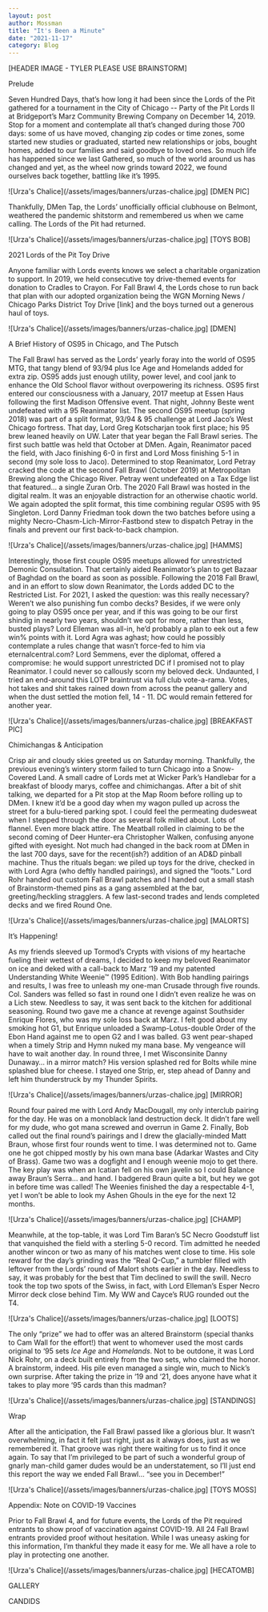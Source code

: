 ```yaml
---
layout: post
author: Mossman
title: "It's Been a Minute"
date: "2021-11-17"
category: Blog
---
```


[HEADER IMAGE - TYLER PLEASE USE BRAINSTORM]

Prelude

Seven Hundred Days, that’s how long it had been since the Lords of the Pit gathered for a tournament in the City of Chicago -- Party of the Pit Lords II at Bridgeport’s Marz Community Brewing Company on December 14, 2019. Stop for a moment and contemplate all that’s changed during those 700 days: some of us have moved, changing zip codes or time zones, some started new studies or graduated, started new relationships or jobs, bought homes, added to our families and said goodbye to loved ones. So much life has happened since we last Gathered, so much of the world around us has changed and yet, as the wheel now grinds toward 2022, we found ourselves back together, battling like it’s 1995.

![Urza's Chalice](/assets/images/banners/urzas-chalice.jpg]
[DMEN PIC]

Thankfully, DMen Tap, the Lords’ unofficially official clubhouse on Belmont, weathered the pandemic shitstorm and remembered us when we came calling. The Lords of the Pit had returned.

![Urza's Chalice](/assets/images/banners/urzas-chalice.jpg]
[TOYS BOB]

2021 Lords of the Pit Toy Drive

Anyone familiar with Lords events knows we select a charitable organization to support. In 2019, we held consecutive toy drive-themed events for donation to Cradles to Crayon. For Fall Brawl 4, the Lords chose to run back that plan with our adopted organization being the WGN Morning News / Chicago Parks District Toy Drive [link] and the boys turned out a generous haul of toys.

![Urza's Chalice](/assets/images/banners/urzas-chalice.jpg]
[DMEN]

A Brief History of OS95 in Chicago, and The Putsch

The Fall Brawl has served as the Lords’ yearly foray into the world of OS95 MTG, that tangy blend of 93/94 plus Ice Age and Homelands added for extra zip. OS95 adds just enough utility, power level, and cool jank to enhance the Old School flavor without overpowering its richness. OS95 first entered our consciousness with a January, 2017 meetup at Essen Haus following the first Madison Offensive event. That night, Johnny Beste went undefeated with a 95 Reanimator list. The second OS95 meetup (spring 2018) was part of a split format, 93/94 & 95 challenge at Lord Jaco’s West Chicago fortress. That day, Lord Greg Kotscharjan took first place; his 95 brew leaned heavily on UW. Later that year began the Fall Brawl series. The first such battle was held that October at DMen. Again, Reanimator paced the field, with Jaco finishing 6-0 in first and Lord Moss finishing 5-1 in second (my sole loss to Jaco). Determined to stop Reanimator, Lord Petray cracked the code at the second Fall Brawl (October 2019) at Metropolitan Brewing along the Chicago River. Petray went undefeated on a Tax Edge list that featured… a single Zuran Orb. The 2020 Fall Brawl was hosted in the digital realm. It was an enjoyable distraction for an otherwise chaotic world. We again adopted the split format, this time combining regular OS95 with 95 Singleton. Lord Danny Friedman took down the two batches before using a mighty Necro-Chasm-Lich-Mirror-Fastbond stew to dispatch Petray in the finals and prevent our first back-to-back champion.

![Urza's Chalice](/assets/images/banners/urzas-chalice.jpg]
[HAMMS]

Interestingly, those first couple OS95 meetups allowed for unrestricted Demonic Consultation. That certainly aided Reanimator’s plan to get Bazaar of Baghdad on the board as soon as possible. Following the 2018 Fall Brawl, and in an effort to slow down Reanimator, the Lords added DC to the Restricted List. For 2021, I asked the question: was this really necessary? Weren’t we also punishing fun combo decks? Besides, if we were only going to play OS95 once per year, and if this was going to be our first shindig in nearly two years, shouldn’t we opt for more, rather than less, busted plays? Lord Elleman was all-in, he’d probably a plan to eek out a few win% points with it. Lord Agra was aghast; how could he possibly contemplate a rules change that wasn’t force-fed to him via eternalcentral.com? Lord Semmens, ever the diplomat, offered a compromise: he would support unrestricted DC if I promised not to play Reanimator. I could never so callously scorn my beloved deck. Undaunted, I tried an end-around this LOTP braintrust via full club vote-a-rama. Votes, hot takes and shit takes rained down from across the peanut gallery and when the dust settled the motion fell, 14 - 11. DC would remain fettered for another year.

![Urza's Chalice](/assets/images/banners/urzas-chalice.jpg]
[BREAKFAST PIC]

Chimichangas & Anticipation

Crisp air and cloudy skies greeted us on Saturday morning. Thankfully, the previous evening’s wintery storm failed to turn Chicago into a Snow-Covered Land. A small cadre of Lords met at Wicker Park’s Handlebar for a breakfast of bloody marys, coffee and chimichangas. After a bit of shit talking, we departed for a Pit stop at the Map Room before rolling up to DMen. I knew it’d be a good day when my wagon pulled up across the street for a bulu-tiered parking spot. I could feel the permeating dudesweat when I stepped through the door as several folk milled about. Lots of flannel. Even more black attire. The Meatball rolled in claiming to be the second coming of Deer Hunter-era Christopher Walken, confusing anyone gifted with eyesight. Not much had changed in the back room at DMen in the last 700 days, save for the recent(ish?) addition of an AD&D pinball machine. Thus the rituals began: we piled up toys for the drive, checked in with Lord Agra (who deftly handled pairings), and signed the “loots.” Lord Rohr handed out custom Fall Brawl patches and I handed out a small stash of Brainstorm-themed pins as a gang assembled at the bar, greeting/heckling stragglers. A few last-second trades and lends completed decks and we fired Round One.

![Urza's Chalice](/assets/images/banners/urzas-chalice.jpg]
[MALORTS]

It’s Happening!

As my friends sleeved up Tormod’s Crypts with visions of my heartache fueling their wettest of dreams, I decided to keep my beloved Reanimator on ice and deked with a call-back to Marz ‘19 and my patented Understanding White Weenie™ (1995 Edition). With Bob handling pairings and results, I was free to unleash my one-man Crusade through five rounds. Col. Sanders was felled so fast in round one I didn’t even realize he was on a Lich stew. Needless to say, it was sent back to the kitchen for additional seasoning. Round two gave me a chance at revenge against Southsider Enrique Flores, who was my sole loss back at Marz. I felt good about my smoking hot G1, but Enrique unloaded a Swamp-Lotus-double Order of the Ebon Hand against me to open G2 and I was balled. G3 went pear-shaped when a timely Strip and Hymn nuked my mana base. My vengeance will have to wait another day. In round three, I met Wisconsinite Danny Dunaway… in a mirror match? His version splashed red for Bolts while mine splashed blue for cheese. I stayed one Strip, er, step ahead of Danny and left him thunderstruck by my Thunder Spirits.

![Urza's Chalice](/assets/images/banners/urzas-chalice.jpg]
[MIRROR]

Round four paired me with Lord Andy MacDougall, my only interclub pairing for the day. He was on a monoblack land destruction deck. It didn’t fare well for my dude, who got mana screwed and overrun in Game 2. Finally, Bob called out the final round’s pairings and I drew the glacially-minded Matt Braun, whose first four rounds went to time. I was determined not to. Game one he got chipped mostly by his own mana base (Adarkar Wastes and City of Brass). Game two was a dogfight and I enough weenie mojo to get there. The key play was when an Icatian fell on his own javelin so I could Balance away Braun’s Serra… and hand. I badgered Braun quite a bit, but hey we got in before time was called! The Weenies finished the day a respectable 4-1, yet I won’t be able to look my Ashen Ghouls in the eye for the next 12 months.

![Urza's Chalice](/assets/images/banners/urzas-chalice.jpg]
[CHAMP]

Meanwhile, at the top-table, it was Lord Tim Baran’s 5C Necro Goodstuff list that vanquished the field with a sterling 5-0 record. Tim admitted he needed another wincon or two as many of his matches went close to time. His sole reward for the day’s grinding was the “Real Q-Cup,” a tumbler filled with leftover from the Lords’ round of Malort shots earlier in the day. Needless to say, it was probably for the best that Tim declined to swill the swill. Necro took the top two spots of the Swiss, in fact, with Lord Elleman’s Esper Necro Mirror deck close behind Tim. My WW and Cayce’s RUG rounded out the T4.

![Urza's Chalice](/assets/images/banners/urzas-chalice.jpg]
[LOOTS]

The only “prize” we had to offer was an altered Brainstorm (special thanks to Cam Wall for the effort!) that went to whomever used the most cards original to ‘95 sets *Ice Age* and *Homelands*. Not to be outdone, it was Lord Nick Rohr, on a deck built entirely from the two sets, who claimed the honor. A brainstorm, indeed. His pile even managed a single win, much to Nick’s own surprise. After taking the prize in ‘19 and ‘21, does anyone have what it takes to play more ‘95 cards than this madman?

![Urza's Chalice](/assets/images/banners/urzas-chalice.jpg]
[STANDINGS]

Wrap

After all the anticipation, the Fall Brawl passed like a glorious blur. It wasn’t overwhelming, in fact it felt just right, just as it always does, just as we remembered it. That groove was right there waiting for us to find it once again. To say that I’m privileged to be part of such a wonderful group of gnarly man-child gamer dudes would be an understatement, so I’ll just end this report the way we ended Fall Brawl… “see you in December!”

![Urza's Chalice](/assets/images/banners/urzas-chalice.jpg]
[TOYS MOSS]

Appendix: Note on COVID-19 Vaccines

Prior to Fall Brawl 4, and for future events, the Lords of the Pit required entrants to show proof of vaccination against COVID-19. All 24 Fall Brawl entrants provided proof without hesitation. While I was uneasy asking for this information, I’m thankful they made it easy for me. We all have a role to play in protecting one another.

![Urza's Chalice](/assets/images/banners/urzas-chalice.jpg]
[HECATOMB]

GALLERY

CANDIDS
